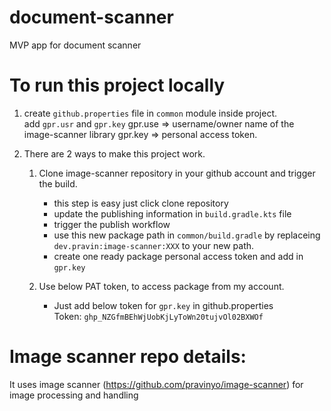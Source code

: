 # document-scanner
MVP app for document scanner

# To run this project locally

1. create `github.properties` file in `common` module inside project.  
   add `gpr.usr` and `gpr.key`
   gpr.use => username/owner name of the image-scanner library
   gpr.key => personal access token.

2. There are 2 ways to make this project work.
    1. Clone image-scanner repository in your github account and trigger the build.
        - this step is easy just click clone repository
        - update the publishing information in `build.gradle.kts` file
        - trigger the publish workflow
        - use this new package path in `common/build.gradle` by replaceing `dev.pravin:image-scanner:XXX` to your new path.
        - create one ready package personal access token and add in `gpr.key`
    
    2. Use below PAT token, to access package from my account.
        - Just add below token for `gpr.key` in github.properties  
          Token: `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`

# Image scanner repo details:          
It uses image scanner (https://github.com/pravinyo/image-scanner) for image processing and handling
